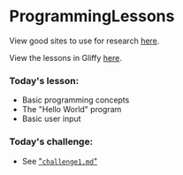 # ProgrammingLessons

View good sites to use for research [here](https://github.com/crash0verrid3/ProgrammingLessons/blob/master/ResearchInfo.md).

View the lessons in Gliffy [here](https://chrome.google.com/webstore/detail/gliffy-diagrams/bhmicilclplefnflapjmnngmkkkkpfad?hl=en).
### Today's lesson:

- Basic programming concepts
- The "Hello World" program
- Basic user input

### Today's challenge:

- See ["`challenge1.md`"](https://github.com/crash0verrid3/ProgrammingLessons/blob/master/Challenge1.md)
